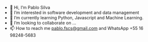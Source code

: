 - 👋 Hi, I’m Pablo Silva
- 👀 I’m interested in software development and data management
- 🌱 I’m currently learning Python, Javascript and Machine Learning.
- 💞️ I’m looking to collaborate on ...
- 📫 How to reach me pablo.fscs@gmail.com and WhatsApp +55 16 98248-5683

<!---
pablo-fscs/pablo-fscs is a ✨ special ✨ repository because its `README.md` (this file) appears on your GitHub profile.
You can click the Preview link to take a look at your changes.
--->
